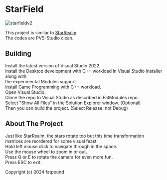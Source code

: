 # StarField

![starfieldv2](https://github.com/user-attachments/assets/83d5d5b7-bf60-4fa0-9e07-a284ebb8fe71)

This project is similar to [StarRealm](https://github.com/fatpound/StarRealm).\
The codes are PVS-Studio clean.

Building
--------
Install the latest version of Visual Studio 2022.\
Install the Desktop development with C++ workload in Visual Studio Installer along with\
the experimental Modules support.\
Install Game Programming with C++ workload.\
Open Visual Studio.\
Clone the repo to Visual Studio as described in FatModules repo.\
Select "Show All Files" in the Solution Explorer window. (Optional)\
Then you can build the project. (Select Release, not Debug)

About The Project
-----------------
Just like StarRealm, the stars rotate too but this time transformation matrices are reordered for some visual feast.\
Hold left mouse click to navigate through in the space.\
Use the mouse wheel to zoom in or out.\
Press Q or E to rotate the camera for even more fun.\
Press ESC to exit.

Copyright (c) 2024 fatpound
